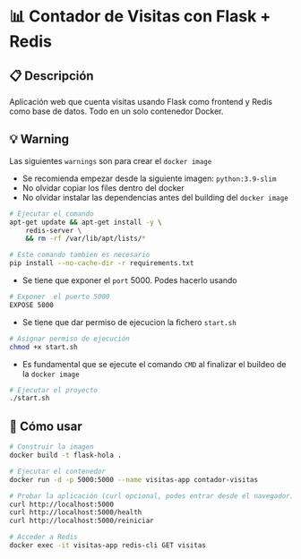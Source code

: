 # 📊 Contador de Visitas con Flask + Redis

## 📋 Descripción
Aplicación web que cuenta visitas usando Flask como frontend y Redis como base de datos. Todo en un solo contenedor Docker.

## 💡 Warning
Las siguientes `warnings` son para crear el `docker image`
 * Se recomienda empezar desde la siguiente imagen: `python:3.9-slim`
 * No olvidar copiar los files dentro del docker
 * No olvidar instalar las dependencias antes del building del `docker image`
````bash
# Ejecutar el comando
apt-get update && apt-get install -y \
    redis-server \
    && rm -rf /var/lib/apt/lists/*

# Este comando tambien es necesario
pip install --no-cache-dir -r requirements.txt
````
 * Se tiene que exponer el `port` 5000. Podes hacerlo usando
````bash
# Exponer  el puerto 5000
EXPOSE 5000
````
 * Se tiene que dar permiso de ejecucion la fichero `start.sh`
````bash
# Asignar permiso de ejecución
chmod +x start.sh
````
 * Es fundamental que se ejecute el comando `CMD` al finalizar el buildeo de la `docker image`
````bash
# Ejecutar el proyecto
./start.sh
````

## 🚀 Cómo usar
```bash
# Construir la imagen
docker build -t flask-hola .

# Ejecutar el contenedor
docker run -d -p 5000:5000 --name visitas-app contador-visitas

# Probar la aplicación (curl opcional, podes entrar desde el navegador)
curl http://localhost:5000
curl http://localhost:5000/health
curl http://localhost:5000/reiniciar

# Acceder a Redis
docker exec -it visitas-app redis-cli GET visitas
